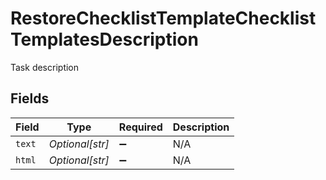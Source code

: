 # RestoreChecklistTemplateChecklistTemplatesDescription

Task description


## Fields

| Field              | Type               | Required           | Description        |
| ------------------ | ------------------ | ------------------ | ------------------ |
| `text`             | *Optional[str]*    | :heavy_minus_sign: | N/A                |
| `html`             | *Optional[str]*    | :heavy_minus_sign: | N/A                |